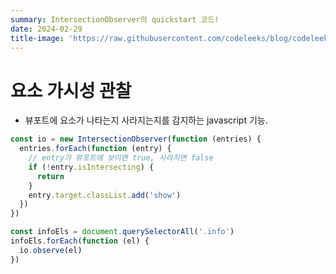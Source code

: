 ```yaml
---
summary: IntersectionObserver의 quickstart 코드!
date: 2024-02-29
title-image: 'https://raw.githubusercontent.com/codeleeks/blog/codeleeks-images/DOM-API/%EC%9A%94%EC%86%8C%EA%B0%80%EC%8B%9C%EC%84%B1%EA%B4%80%EC%B0%B0/title.png'
---
```


# 요소 가시성 관찰

- 뷰포트에 요소가 나타는지 사라지는지를 감지하는 javascript 기능.

```javascript
const io = new IntersectionObserver(function (entries) {
  entries.forEach(function (entry) {
    // entry가 뷰포트에 보이면 true, 사라지면 false
    if (!entry.isIntersecting) {
      return
    }
    entry.target.classList.add('show')
  })
})

const infoEls = document.querySelectorAll('.info')
infoEls.forEach(function (el) {
  io.observe(el)
})
```
